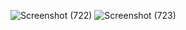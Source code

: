 ![Screenshot (722)](https://user-images.githubusercontent.com/89893117/165217297-e2a92b4e-669d-4c06-8d04-76d85dcbd9d7.png)
![Screenshot (723)](https://user-images.githubusercontent.com/89893117/165217305-98286f34-330a-4b78-b911-604cd1bd4d61.png)
